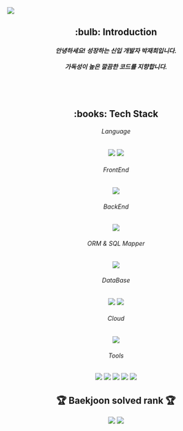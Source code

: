 <img src="https://capsule-render.vercel.app/api?type=slice&color=auto&height=220&section=header&text=Hello&fontSize=71&fontAlign=70&fontAlignY=26&desc=I'm%20JaeHee&descAlign=75&descSize=25&descAlignY=44&rotate=15&animation=twinkling" />

<div align="center">
  <h2>:bulb: Introduction</h2>
  <h5>
    안녕하세요! 성장하는 신입 개발자 박재희입니다. <br/><br/>
    가독성이 높은 깔끔한 코드를 지향합니다.
  </h5>

  <br/><br/>

  <h2>:books: Tech Stack</h2>
  
  <h6>Language</h6>
  <img src="https://img.shields.io/badge/Java-007396?style=flat&logo=java&logoColor=white"/>
  <img src="https://img.shields.io/badge/JavaScript-F7DF1E?style=flat&logo=javascript&logoColor=black"/>
  <br/>

  <h6>FrontEnd</h6>
  <img src="https://img.shields.io/badge/React-61DAFB?style=flat&logo=React&logoColor=black"/>
  <br/>

  <h6>BackEnd</h6>
  <img src="https://img.shields.io/badge/Spring Boot-6DB33F?style=flat&logo=SpringBoot&logoColor=white"/>
  <br/>

  <h6>ORM & SQL Mapper</h6>
  <img src="https://img.shields.io/badge/Mybatis-000000?style=flat&logo=java&logoColor=white"/>
  <br/>

  <h6>DataBase</h6>
  <img src="https://img.shields.io/badge/MySQL-4479A1?style=flat&logo=MySQL&logoColor=white"/>
  <img src="https://img.shields.io/badge/ORACLE-F80000?style=flat&logo=oracle&logoColor=white"/>
  <br/>

  <h6>Cloud</h6>
  <img src="https://img.shields.io/badge/Naver Cloud Platform-03C75A?style=flat&logo=Naver&logoColor=white"/>
  <br/>

  <h6>Tools</h6>
  <img src="https://img.shields.io/badge/Apache Maven-C71A36?style=flat&logo=Apache Maven&logoColor=white"/>
  <img src="https://img.shields.io/badge/Jenkins-D24939?style=flat&logo=Jenkins&logoColor=white"/>
  <img src="https://img.shields.io/badge/Docker-2496ED?style=flat&logo=Docker&logoColor=white"/>
  <img src="https://img.shields.io/badge/Eclipse-2C2255?style=flat&logo=Eclipse&logoColor=white"/>
  <img src="https://img.shields.io/badge/Visual Studio Code-007ACC?style=flat&logo=Visual Studio Code&logoColor=white"/>
  <br/>

  <h2>🏆 Baekjoon solved rank 🏆</h2>
	<a href="https://solved.ac/kdk95"><img src="http://mazassumnida.wtf/api/v2/generate_badge?boj=loong2&theme=dark"/></a>
	<img src="http://mazandi.herokuapp.com/api?handle=loong2&theme=warm"/>
</div>
